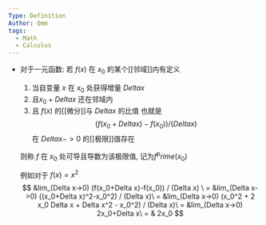 ```yaml
---
Type: Definition
Author: Qmm
tags:
  - Math
  - Calculus
---
```

- 对于一元函数: 若 $f(x)$ 在 $x_0$ 的某个[[邻域]]内有定义
	1. 当自变量 $x$ 在 $x_0$ 处获得增量 $Delta x$ 
	2. 且$x_0 + Delta x$ 还在邻域内
	3. 且 $f(x)$ 的[[微分]]与 $Delta x$ 的比值 也就是 $$(f (x_0+Delta x)-f(x_0)) / (Delta x)$$  在 $Delta x -> 0$ 的[[极限]]值存在
	
	则称 $f$ 在 $x_0$ 处可导且导数为该极限值, 记为$f^prime (x_0)$
	
	例如对于 $f(x) = x^2$$$
	&lim_(Delta x->0) (f(x_0+Delta x)-f(x_0)) / (Delta x) \
	= &lim_(Delta x->0) ((x_0+Delta x)^2-x_0^2) / (Delta x)\
	= &lim_(Delta x->0) (x_0^2 + 2 x_0 Delta x + Delta x^2 - x_0^2) / (Delta x)\
	= &lim_(Delta x->0) 2x_0+Delta x\
	= & 2x_0
	$$